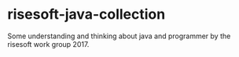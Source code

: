 # risesoft-java-collection
Some understanding and thinking about java and programmer by the risesoft work group 2017.
